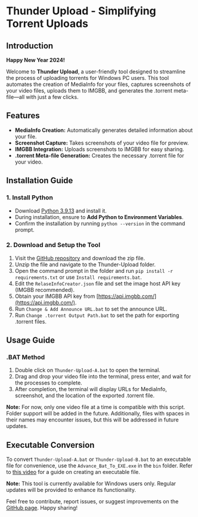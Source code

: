 # Thunder Upload - Simplifying Torrent Uploads

## Introduction

**Happy New Year 2024!**

Welcome to **Thunder Upload**, a user-friendly tool designed to streamline the process of uploading torrents for Windows PC users. This tool automates the creation of MediaInfo for your files, captures screenshots of your video files, uploads them to IMGBB, and generates the .torrent meta-file—all with just a few clicks.

## Features

- **MediaInfo Creation:** Automatically generates detailed information about your file.
- **Screenshot Capture:** Takes screenshots of your video file for preview.
- **IMGBB Integration:** Uploads screenshots to IMGBB for easy sharing.
- **.torrent Meta-file Generation:** Creates the necessary .torrent file for your video.

## Installation Guide

### 1. Install Python

- Download [Python 3.9.13](https://www.python.org/ftp/python/3.9.13/python-3.9.13-amd64.exe) and install it.
- During installation, ensure to **Add Python to Environment Variables**.
- Confirm the installation by running `python --version` in the command prompt.

### 2. Download and Setup the Tool

1. Visit the [GitHub repository](https://github.com/ItzMeBeluga/Thunder-Upload) and download the zip file.
2. Unzip the file and navigate to the Thunder-Upload folder.
3. Open the command prompt in the folder and run `pip install -r requirements.txt` or use `Install requirements.bat`.
4. Edit the `RelaseInfoCreator.json` file and set the image host API key (IMGBB recommended).
5. Obtain your IMGBB API key from [https://api.imgbb.com/](https://api.imgbb.com/).
6. Run `Change & Add Announce URL.bat` to set the announce URL.
7. Run `Change .torrent Output Path.bat` to set the path for exporting .torrent files.

## Usage Guide

### .BAT Method

1. Double click on `Thunder-Upload-A.bat` to open the terminal.
2. Drag and drop your video file into the terminal, press enter, and wait for the processes to complete.
3. After completion, the terminal will display URLs for MediaInfo, screenshot, and the location of the exported .torrent file.

**Note:** For now, only one video file at a time is compatible with this script. Folder support will be added in the future. Additionally, files with spaces in their names may encounter issues, but this will be addressed in future updates.

## Executable Conversion

To convert `Thunder-Upload-A.bat` or `Thunder-Upload-B.bat` to an executable file for convenience, use the `Advance_Bat_To_EXE.exe` in the `bin` folder. Refer to [this video](https://www.awesomescreenshot.com/video/23667393?key=d2858db8447766a4283fa40b4a5847df) for a guide on creating an executable file.

**Note:** This tool is currently available for Windows users only. Regular updates will be provided to enhance its functionality.

Feel free to contribute, report issues, or suggest improvements on the [GitHub page](https://github.com/ItzMeBeluga/Thunder-Upload). Happy sharing!
